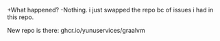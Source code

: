 +What happened?
-Nothing. i just swapped the repo bc of issues i had in this repo.

New repo is there: ghcr.io/yunuservices/graalvm
